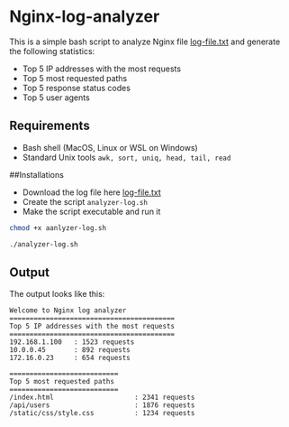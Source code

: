 # Nginx-log-analyzer
This is a simple bash script to analyze Nginx file [log-file.txt](https://gist.githubusercontent.com/kamranahmedse/e66c3b9ea89a1a030d3b739eeeef22d0/raw/77fb3ac837a73c4f0206e78a236d885590b7ae35/nginx-access.log) and generate the following statistics:
* Top 5 IP addresses with the most requests
* Top 5 most requested paths
* Top 5 response status codes
* Top 5 user agents

## Requirements
* Bash shell (MacOS, Linux or WSL on Windows)
* Standard Unix tools ```awk, sort, uniq, head, tail, read ```

##Installations
* Download the log file here [log-file.txt](https://gist.githubusercontent.com/kamranahmedse/e66c3b9ea89a1a030d3b739eeeef22d0/raw/77fb3ac837a73c4f0206e78a236d885590b7ae35/nginx-access.log) 
* Create the script ```analyzer-log.sh ```
* Make the script executable and run it
```bash
chmod +x aanlyzer-log.sh

./analyzer-log.sh
```

## Output
The output looks like this:
```
Welcome to Nginx log analyzer
=========================================
Top 5 IP addresses with the most requests
=========================================
192.168.1.100   : 1523 requests
10.0.0.45       : 892 requests
172.16.0.23     : 654 requests

===========================
Top 5 most requested paths
===========================
/index.html                    : 2341 requests
/api/users                     : 1876 requests
/static/css/style.css          : 1234 requests
```

